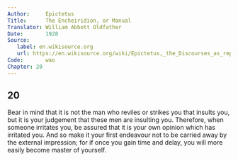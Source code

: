 ```yaml
---
Author:     Epictetus  
Title:      The Encheiridion, or Manual  
Translator: William Abbott Oldfather  
Date:       1928  
Source: 
   label: en.wikisource.org
   url: https://en.wikisource.org/wiki/Epictetus,_the_Discourses_as_reported_by_Arrian,_the_Manual,_and_Fragments/Manual 
Code:       wao  
Chapter: 20
---
```

##  20

Bear in mind that it is not the man who reviles or strikes you that insults
you, but it is your judgement that these men are insulting you. Therefore, when
someone irritates you, be assured that it is your own opinion which has
irritated you. And so make it your first endeavour not to be carried away by
the external impression; for if once you gain time and delay, you will more
easily become master of yourself.



